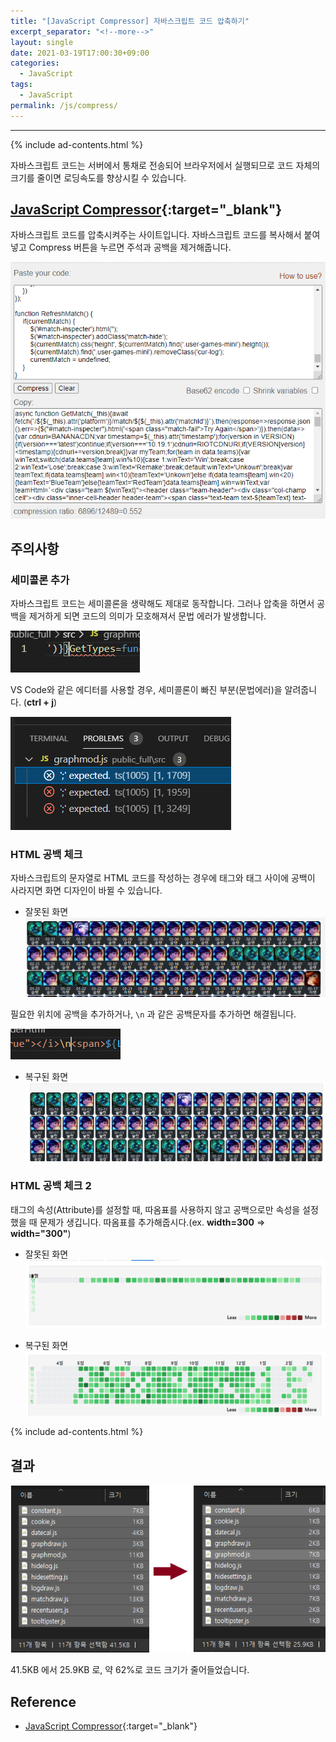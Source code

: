 ```yaml
---
title: "[JavaScript Compressor] 자바스크립트 코드 압축하기"
excerpt_separator: "<!--more-->"
layout: single
date: 2021-03-19T17:00:30+09:00
categories:
  - JavaScript
tags:
  - JavaScript
permalink: /js/compress/
---
```

---
{% include ad-contents.html %}


자바스크립트 코드는 서버에서 통채로 전송되어 브라우저에서 실행되므로 코드 자체의 크기를 줄이면 로딩속도를 향상시킬 수 있습니다.
<!--more-->

## [JavaScript Compressor](http://javascriptcompressor.com/){:target="_blank"}
자바스크립트 코드를 압축시켜주는 사이트입니다. 자바스크립트 코드를 복사해서 붙여넣고 Compress 버튼을 누르면 주석과 공백을 제거해줍니다.

![JavaScript Compress](/assets/post-images/js-compress/compress.png)

## 주의사항

### 세미콜론 추가
자바스크립트 코드는 세미콜론을 생략해도 제대로 동작합니다. 그러나 압축을 하면서 공백을 제거하게 되면 코드의 의미가 모호해져서 문법 에러가 발생합니다.

![No Semicolon](/assets/post-images/js-compress/semicol.png)

VS Code와 같은 에디터를 사용할 경우, 세미콜론이 빠진 부분(문법에러)을 알려줍니다. (**ctrl + j**)

![Problems](/assets/post-images/js-compress/problem.png)

### HTML 공백 체크
자바스크립트의 문자열로 HTML 코드를 작성하는 경우에 태그와 태그 사이에 공백이 사라지면 화면 디자인이 바뀔 수 있습니다.

* 잘못된 화면
![Destroy2](/assets/post-images/js-compress/destroy2.png)

필요한 위치에 공백을 추가하거나, `\n` 과 같은 공백문자를 추가하면 해결됩니다.

![Space](/assets/post-images/js-compress/space.png)

* 복구된 화면
![Origin2](/assets/post-images/js-compress/origin2.png)

### HTML 공백 체크 2
태그의 속성(Attribute)를 설정할 때, 따옴표를 사용하지 않고 공백으로만 속성을 설정했을 때 문제가 생깁니다. 따옴표를 추가해줍시다.(ex. **width=300** => **width="300"**)

* 잘못된 화면
![Destroy](/assets/post-images/js-compress/destroy.png)

* 복구된 화면
![Origin](/assets/post-images/js-compress/origin.png)

{% include ad-contents.html %}

## 결과
![befor after](/assets/post-images/js-compress/before-after.png)

41.5KB 에서 25.9KB 로, 약 62%로 코드 크기가 줄어들었습니다.

## Reference
* [JavaScript Compressor](http://javascriptcompressor.com/){:target="_blank"}